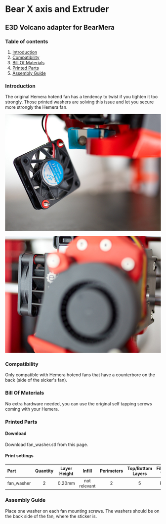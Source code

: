 # Bear X axis and Extruder

## E3D Volcano adapter for BearMera

### Table of contents
  1. [Introduction](#introduction)
  1. [Compatibility](#compatibility)
  1. [Bill Of Materials](#bill-of-materials)
  1. [Printed Parts](#printed-parts)
  1. [Assembly Guide](#assembly-guide)

### Introduction

The original Hemera hotend fan has a tendency to twist if you tighten it too strongly. Those printed washers are solving this issue and let you secure more strongly the Hemera fan.

![Bear Hemera Fan Washer](images/bear_hemera_fan_washer_01.jpg)

![Bear Hemera Fan Washers](images/bear_hemera_fan_washer_02.jpg)



### Compatibility

Only compatible with Hemera hotend fans that have a counterbore on the back (side of the sicker's fan).



### Bill Of Materials

No extra hardware needed, you can use the original self tapping screws coming with your Hemera.



### Printed Parts

#### Download

Download fan_washer.stl from this page.

#### Print settings

| Part | Quantity | Layer Height | Infill | Perimeters | Top/Bottom Layers | Filament Type |
|:----|:----:|:----:|:----:|:----:|:----:|:----:|
| fan_washer   | 2 | 0.20mm | not relevant | 2 | 5 | PETG |



### Assembly Guide

Place one washer on each fan mounting screws. The washers should be on the back side of the fan, where the sticker is.
